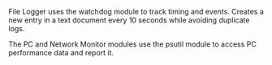 File Logger uses the watchdog module to track timing and events. Creates a new entry in a text document every 10 seconds while avoiding duplicate logs.

The PC and Network Monitor modules use the psutil module to access PC performance data and report it.
